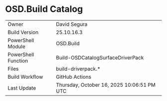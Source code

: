 ﻿# OSD.Build Catalog

| | |
|-|-|
| Owner | David Segura |
| Build Version | 25.10.16.3 |
| PowerShell Module | OSD.Build |
| PowerShell Function | Build-OSDCatalogSurfaceDriverPack |
| Files | build-driverpack.* |
| Build Workflow | GitHub Actions |
| Last Update | Thursday, October 16, 2025 10:06:51 PM UTC |
